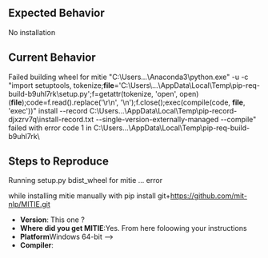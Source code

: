 <!-- ================================================================ -->
<!-- =====================  BUG REPORT TEMPLATE ===================== -->
<!-- ================================================================ -->

## Expected Behavior
No installation

## Current Behavior
Failed building wheel for mitie
"C:\Users\...\Anaconda3\python.exe" -u -c "import setuptools, tokenize;__file__='C:\\Users\\...\\AppData\\Local\\Temp\\pip-req-build-b9uhl7rk\\setup.py';f=getattr(tokenize, 'open', open)(__file__);code=f.read().replace('\r\n', '\n');f.close();exec(compile(code, __file__, 'exec'))" install --record C:\Users\...\AppData\Local\Temp\pip-record-djxzrv7q\install-record.txt --single-version-externally-managed --compile" failed with error code 1 in C:\Users\...\AppData\Local\Temp\pip-req-build-b9uhl7rk\

## Steps to Reproduce
Running setup.py bdist_wheel for mitie ... error

while installing mitie manually with pip install git+https://github.com/mit-nlp/MITIE.git


* **Version**: This one ?
* **Where did you get MITIE**:Yes. From here foloowing your instructions
* **Platform**Windows  64-bit -->
* **Compiler**: <!-- What compiler are you using?  What version of that compiler? -->
